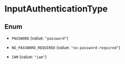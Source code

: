 

# InputAuthenticationType

## Enum


* `PASSWORD` (value: `"password"`)

* `NO_PASSWORD_REQUIRED` (value: `"no-password-required"`)

* `IAM` (value: `"iam"`)



